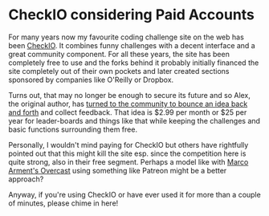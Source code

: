 # CheckIO considering Paid Accounts

For many years now my favourite coding challenge site on the web has been
[CheckIO](http://www.checkio.org/). It combines funny challenges with a decent
interface and a great community component. For all these years, the site has
been completely free to use and the forks behind it probably initially financed
the site completely out of their own pockets and later created sections
sponsored by companies like O'Reilly or Dropbox.

Turns out, that may no longer be enough to secure its future and so Alex, the
original author, has
[turned to the community to bounce an idea back and forth][idea] and collect
feedback. That idea is $2.99 per month or $25 per year for leader-boards and
things like that while keeping the challenges and basic functions surrounding
them free.

[idea]: http://www.checkio.org/forum/post/9159/what-will-be-the-future-of-checkio/

Personally, I wouldn't mind paying for CheckIO but others have rightfully
pointed out that this might kill the site esp. since the competition here is
quite strong, also in their free segment. Perhaps a model like with
[Marco Arment's Overcast][oc] using something like Patreon might be a better
approach?

[oc]: https://marco.org/2015/10/09/overcast2

Anyway, if you're using CheckIO or have ever used it for more than a couple of
minutes, please chime in here!
